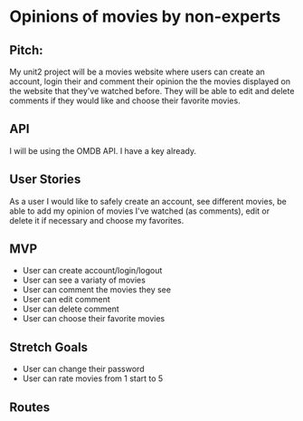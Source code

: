 # Opinions of movies by non-experts

## Pitch:
My unit2 project will be a movies website where users can create an account, login their and comment their opinion the the movies displayed on the website that they've watched before. They will be able to edit and delete comments if they would like and choose their favorite movies.

## API
I will be using the OMDB API. I have a key already.


## User Stories
As a user I would like to safely create an account, see different movies, be able to add my opinion of movies I've watched (as comments), edit or delete it if necessary and choose my favorites.

## MVP
* User can create account/login/logout
* User can see a variaty of movies
* User can comment the movies they see
* User can edit comment
* User can delete comment
* User can choose their favorite movies

## Stretch Goals
* User can change their password
* User can rate movies from 1 start to 5

## Routes
